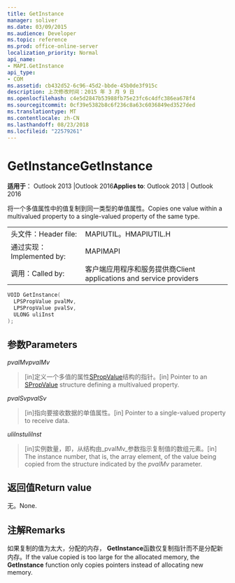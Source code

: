 ```yaml
---
title: GetInstance
manager: soliver
ms.date: 03/09/2015
ms.audience: Developer
ms.topic: reference
ms.prod: office-online-server
localization_priority: Normal
api_name:
- MAPI.GetInstance
api_type:
- COM
ms.assetid: cb432d52-6c96-45d2-bbde-45b0de3f915c
description: 上次修改时间：2015 年 3 月 9 日
ms.openlocfilehash: c4e5d2847b53988fb75e23fc6c4dfc386ea678f4
ms.sourcegitcommit: 0cf39e5382b8c6f236c8a63c6036849ed3527ded
ms.translationtype: MT
ms.contentlocale: zh-CN
ms.lasthandoff: 08/23/2018
ms.locfileid: "22579261"
---
```

# <a name="getinstance"></a><span data-ttu-id="44ea7-103">GetInstance</span><span class="sxs-lookup"><span data-stu-id="44ea7-103">GetInstance</span></span>

  
  
<span data-ttu-id="44ea7-104">**适用于**： Outlook 2013 |Outlook 2016</span><span class="sxs-lookup"><span data-stu-id="44ea7-104">**Applies to**: Outlook 2013 | Outlook 2016</span></span> 
  
<span data-ttu-id="44ea7-105">将一个多值属性中的值复制到同一类型的单值属性。</span><span class="sxs-lookup"><span data-stu-id="44ea7-105">Copies one value within a multivalued property to a single-valued property of the same type.</span></span> 
  
|||
|:-----|:-----|
|<span data-ttu-id="44ea7-106">头文件：</span><span class="sxs-lookup"><span data-stu-id="44ea7-106">Header file:</span></span>  <br/> |<span data-ttu-id="44ea7-107">MAPIUTIL。H</span><span class="sxs-lookup"><span data-stu-id="44ea7-107">MAPIUTIL.H</span></span>  <br/> |
|<span data-ttu-id="44ea7-108">通过实现：</span><span class="sxs-lookup"><span data-stu-id="44ea7-108">Implemented by:</span></span>  <br/> |<span data-ttu-id="44ea7-109">MAPI</span><span class="sxs-lookup"><span data-stu-id="44ea7-109">MAPI</span></span>  <br/> |
|<span data-ttu-id="44ea7-110">调用：</span><span class="sxs-lookup"><span data-stu-id="44ea7-110">Called by:</span></span>  <br/> |<span data-ttu-id="44ea7-111">客户端应用程序和服务提供商</span><span class="sxs-lookup"><span data-stu-id="44ea7-111">Client applications and service providers</span></span>  <br/> |
   
```cpp
VOID GetInstance(
  LPSPropValue pvalMv,
  LPSPropValue pvalSv,
  ULONG uliInst
);
```

## <a name="parameters"></a><span data-ttu-id="44ea7-112">参数</span><span class="sxs-lookup"><span data-stu-id="44ea7-112">Parameters</span></span>

 <span data-ttu-id="44ea7-113">_pvalMv_</span><span class="sxs-lookup"><span data-stu-id="44ea7-113">_pvalMv_</span></span>
  
> <span data-ttu-id="44ea7-114">[in]定义一个多值的属性[SPropValue](spropvalue.md)结构的指针。</span><span class="sxs-lookup"><span data-stu-id="44ea7-114">[in] Pointer to an [SPropValue](spropvalue.md) structure defining a multivalued property.</span></span> 
    
 <span data-ttu-id="44ea7-115">_pvalSv_</span><span class="sxs-lookup"><span data-stu-id="44ea7-115">_pvalSv_</span></span>
  
> <span data-ttu-id="44ea7-116">[in]指向要接收数据的单值属性。</span><span class="sxs-lookup"><span data-stu-id="44ea7-116">[in] Pointer to a single-valued property to receive data.</span></span> 
    
 <span data-ttu-id="44ea7-117">_uliInst_</span><span class="sxs-lookup"><span data-stu-id="44ea7-117">_uliInst_</span></span>
  
> <span data-ttu-id="44ea7-118">[in]实例数量，即，从结构由_pvalMv_参数指示复制值的数组元素。</span><span class="sxs-lookup"><span data-stu-id="44ea7-118">[in] The instance number, that is, the array element, of the value being copied from the structure indicated by the  _pvalMv_ parameter.</span></span> 
    
## <a name="return-value"></a><span data-ttu-id="44ea7-119">返回值</span><span class="sxs-lookup"><span data-stu-id="44ea7-119">Return value</span></span>

<span data-ttu-id="44ea7-120">无。</span><span class="sxs-lookup"><span data-stu-id="44ea7-120">None.</span></span>
  
## <a name="remarks"></a><span data-ttu-id="44ea7-121">注解</span><span class="sxs-lookup"><span data-stu-id="44ea7-121">Remarks</span></span>

<span data-ttu-id="44ea7-122">如果复制的值为太大，分配的内存， **GetInstance**函数仅复制指针而不是分配新内存。</span><span class="sxs-lookup"><span data-stu-id="44ea7-122">If the value copied is too large for the allocated memory, the **GetInstance** function only copies pointers instead of allocating new memory.</span></span> 
  

